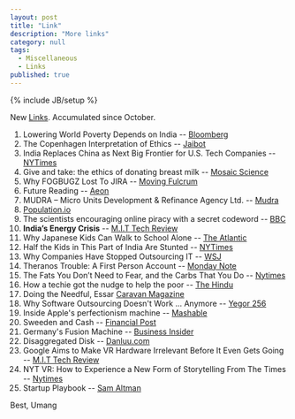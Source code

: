 ```yaml
---
layout: post
title: "Link"
description: "More links"
category: null
tags: 
  - Miscellaneous
  - Links
published: true
---
```


{% include JB/setup %}

New <a href="http://umangsaini.in/tags.html#Links-ref">Links</a>. Accumulated since October.

1. Lowering World Poverty Depends on India -- [Bloomberg](http://www.bloombergview.com/articles/2015-10-27/making-a-dent-in-world-poverty-depends-on-india)
2. The Copenhagen Interpretation of Ethics -- [Jaibot](http://blog.jaibot.com/the-copenhagen-interpretation-of-ethics/)
3. India Replaces China as Next Big Frontier for U.S. Tech Companies -- [NYTimes](http://www.nytimes.com/2015/09/28/technology/india-replaces-china-as-next-big-frontier-for-us-tech-companies.html)
4. Give and take: the ethics of donating breast milk -- [Mosaic Science](http://mosaicscience.com/story/give-and-take-ethics-donating-breast-milk)
5. Why FOGBUGZ Lost To JIRA -- [Moving Fulcrum](http://movingfulcrum.com/why-fogbugz-lost-to-jira/)
6. Future Reading -- [Aeon](http://aeon.co/magazine/technology/why-have-digital-books-stopped-evolving/)
7. MUDRA – Micro Units Development & Refinance Agency Ltd. -- [Mudra](http://www.mudra.org.in/offerings.php)
8. [Population.io](http://population.io/)
9. The scientists encouraging online piracy with a secret codeword -- [BBC](http://www.bbc.com/news/blogs-trending-34572462)
10. **India’s Energy Crisis** -- [M.I.T Tech Review](http://www.technologyreview.com/featuredstory/542091/indias-energy-crisis/)
11. Why Japanese Kids Can Walk to School Alone -- [The Atlantic](http://www.theatlantic.com/technology/archive/2015/10/why-japanese-kids-can-walk-to-school-alone/408475/?single_page=true)
12. Half the Kids in This Part of India Are Stunted -- [NYTimes](http://www.nytimes.com/2015/10/15/opinion/half-these-kids-are-stunted.html)
13. Why Companies Have Stopped Outsourcing IT -- [WSJ](http://blogs.wsj.com/experts/2015/10/14/why-companies-have-stopped-outsourcing-it/)
14. Theranos Trouble: A First Person Account -- [Monday Note](http://www.mondaynote.com/2015/10/18/theranos-trouble-a-first-person-account/)
15. The Fats You Don’t Need to Fear, and the Carbs That You Do -- [Nytimes](http://well.blogs.nytimes.com/2015/10/19/the-fats-you-dont-need-to-fear-and-the-carbs-that-you-do/)
16. How a techie got the nudge to help the poor -- [The Hindu](http://www.thehindubusinessline.com/specials/emerging-entrepreneurs/how-a-techie-got-the-nudge-to-help-the-poor/article7780880.ece)
17. Doing the Needful, Essar [Caravan Magazine](http://www.caravanmagazine.in/reportage/doing-needful-essar-industry-influence)
18. Why Software Outsourcing Doesn't Work ... Anymore -- [Yegor 256](http://www.yegor256.com/2015/10/27/outsourcing-doesnt-work.html)
19. Inside Apple's perfectionism machine -- [Mashable](http://mashable.com/2015/10/28/apple-phil-schiller-mac)
20. Sweeden and Cash -- [Financial Post](http://business.financialpost.com/business-insider/people-in-sweden-are-hiding-cash-in-their-microwaves-because-of-a-fascinating-and-terrifying-economic-experiment)
21. Germany's Fusion Machine -- [Business Insider](http://www.businessinsider.my/germany-is-turning-on-its-monster-stellarator-2015-10/#Bwk3XXUxIJsLI2hw.97)
22. Disaggregated Disk -- [Danluu.com](http://danluu.com/infinite-disk/)
23. Google Aims to Make VR Hardware Irrelevant Before It Even Gets Going -- [M.I.T Tech Review](http://www.technologyreview.com/featuredstory/542991/google-aims-to-make-vr-hardware-irrelevant-before-it-even-gets-going/)
24. NYT VR: How to Experience a New Form of Storytelling From The Times -- [Nytimes](http://www.nytimes.com/2015/11/08/magazine/nyt-vr-how-to-experience-a-new-form-of-storytelling-from-the-times.html?_r=0)
25. Startup Playbook -- [Sam Altman](http://playbook.samaltman.com/)


Best, Umang
